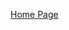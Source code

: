 [Home Page](?page=)

<a href="https://www.linkedin.com/in/lucas-algera-a5b489301/" target="_blank" rel="noopener noreferrer">
  <i class="fa fa-linkedin-square"></i>
</a>